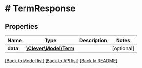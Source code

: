 # # TermResponse

## Properties

Name | Type | Description | Notes
------------ | ------------- | ------------- | -------------
**data** | [**\Clever\Model\Term**](Term.md) |  | [optional]

[[Back to Model list]](../../README.md#models) [[Back to API list]](../../README.md#endpoints) [[Back to README]](../../README.md)
